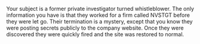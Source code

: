 Your subject is a former private investigator turned whistleblower. The only information you have is that they worked for a firm called NVSTGT before they were let go. Their termination is a mystery, except that you know they were posting secrets publicly to the company website. Once they were discovered they were quickly fired and the site was restored to normal.
